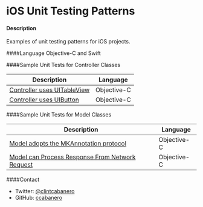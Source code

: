 iOS Unit Testing Patterns
=========================


#### Description
Examples of unit testing patterns for iOS projects.  

####Language
Objective-C and Swift

####Sample Unit Tests for Controller Classes

Description | Language
------------ | ------------- 
[Controller uses UITableView](Samples/UITableView-objc.md) | Objective-C
[Controller uses UIButton](Samples/UIButton-objc.md) | Objective-C

####Sample Unit Tests for Model Classes

Description | Language
------------ | ------------- 
[Model adopts the MKAnnotation protocol](Samples/MKAnnotation-objc.md) | Objective-C
[Model can Process Response From Network Request](Samples/NetworkRequests-objc.md)| Objective-C

####Contact
* Twitter: [@clintcabanero](http://twitter.com/clintcabanero)
* GitHub: [ccabanero](http:///github.com/ccabanero)


    
